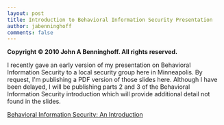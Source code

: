 ```yaml
---
layout: post
title: Introduction to Behavioral Information Security Presentation
author: jabenninghoff
comments: false
---
```

**Copyright © 2010 John A Benninghoff. All rights reserved.**

I recently gave an early version of my presentation on Behavioral
Information Security to a local security group here in Minneapolis. By
request, I'm publishing a PDF version of those slides here. Although I
have been delayed, I will be publishing parts 2 and 3 of the Behavioral
Information Security introduction which will provide additional detail
not found in the slides.

[Behavioral Information Security: An Introduction](/assets/intro-bis-20110617.pdf)
